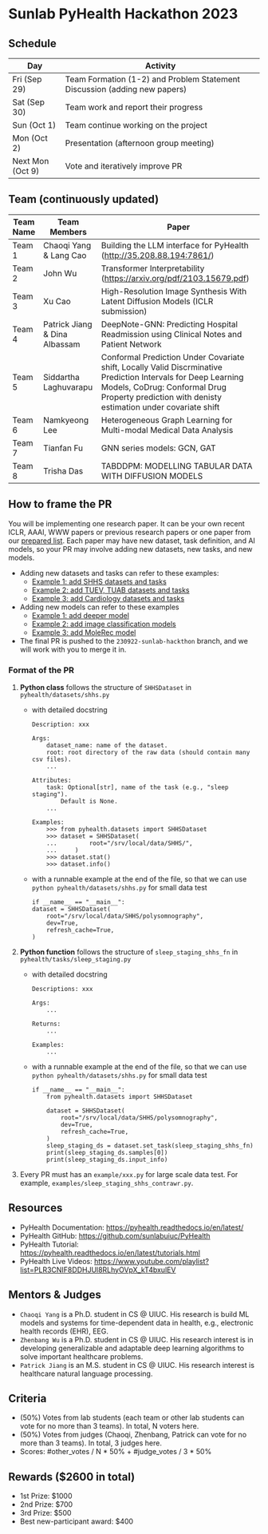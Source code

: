 # Sunlab PyHealth Hackathon 2023

## Schedule
| Day	| Activity |
|-----|------|
| Fri (Sep 29)	| Team Formation (1-2) and Problem Statement Discussion (adding new papers) |
| Sat (Sep 30) | Team work and report their progress | 
| Sun (Oct 1)	| Team continue working on the project | 
| Mon (Oct 2)	| Presentation (afternoon group meeting) | 
| Next Mon (Oct 9)	| Vote and iteratively improve PR |

## Team (continuously updated)
| Team Name	| Team Members | Paper |
|-----|------|------|
| Team 1	| Chaoqi Yang & Lang Cao | Building the LLM interface for PyHealth (http://35.208.88.194:7861/) |
| Team 2    | John Wu   | Transformer Interpretability (https://arxiv.org/pdf/2103.15679.pdf) | 
| Team 3    | Xu Cao    | High-Resolution Image Synthesis With Latent Diffusion Models (ICLR submission) |
| Team 4    | Patrick Jiang & Dina Albassam | DeepNote-GNN: Predicting Hospital Readmission using Clinical Notes and Patient Network | 
| Team 5 | Siddartha Laghuvarapu | Conformal Prediction Under Covariate shift, Locally Valid Discrminative Prediction Intervals for Deep Learning Models, CoDrug: Conformal Drug Property prediction with denisty estimation under covariate shift | 
| Team 6 | Namkyeong Lee | Heterogeneous Graph Learning for Multi-modal Medical Data Analysis | 
| Team 7| Tianfan Fu | GNN series models: GCN, GAT |
| Team 8 | Trisha Das | TABDDPM: MODELLING TABULAR DATA WITH DIFFUSION MODELS |

## How to frame the PR
You will be implementing one research paper. It can be your own recent ICLR, AAAI, WWW papers or previous research papers or one paper from our [prepared list](https://docs.google.com/spreadsheets/d/1PNMgDe-llOm1SM5ZyGLkmPysjC4wwaVblPLAHLxejTw/edit#gid=159213380). Each paper may have new dataset, task definition, and AI models, so your PR may involve adding new datasets, new tasks, and new models. 
- Adding new datasets and tasks can refer to these examples:
    - [Example 1: add SHHS datasets and tasks](https://github.com/sunlabuiuc/PyHealth/pull/162)
    - [Example 2: add TUEV, TUAB datasets and tasks](https://github.com/sunlabuiuc/PyHealth/pull/194)
    - [Example 3: add Cardiology datasets and tasks](https://github.com/sunlabuiuc/PyHealth/pull/176)
- Adding new models can refer to these examples
    - [Example 1: add deeper model](https://github.com/sunlabuiuc/PyHealth/pull/61)
    - [Example 2: add image classification models](https://github.com/sunlabuiuc/PyHealth/pull/175)
    - [Example 3: add MoleRec model](https://github.com/sunlabuiuc/PyHealth/pull/122)
- The final PR is pushed to the `230922-sunlab-hackthon` branch, and we will work with you to merge it in.

### Format of the PR
1. **Python class** follows the structure of `SHHSDataset` in `pyhealth/datasets/shhs.py`
    - with detailed docstring
        ```
        Description: xxx

        Args:
            dataset_name: name of the dataset.
            root: root directory of the raw data (should contain many csv files).
            ...

        Attributes:
            task: Optional[str], name of the task (e.g., "sleep staging").
                Default is None.
            ...

        Examples:
            >>> from pyhealth.datasets import SHHSDataset
            >>> dataset = SHHSDataset(
            ...         root="/srv/local/data/SHHS/",
            ...     )
            >>> dataset.stat()
            >>> dataset.info()
        ```
    - with a runnable example at the end of the file, so that we can use `python pyhealth/datasets/shhs.py` for small data test
        ```
        if __name__ == "__main__":
        dataset = SHHSDataset(
            root="/srv/local/data/SHHS/polysomnography",
            dev=True,
            refresh_cache=True,
        )
        ```

2. **Python function** follows the structure of `sleep_staging_shhs_fn` in `pyhealth/tasks/sleep_staging.py`
    - with detailed docstring
        ```
        Descriptions: xxx

        Args:
            ...

        Returns:
            ...

        Examples:
            ...
        ```
    - with a runnable example at the end of the file, so that we can use `python pyhealth/datasets/shhs.py` for small data test
        ```
        if __name__ == "__main__":
            from pyhealth.datasets import SHHSDataset

            dataset = SHHSDataset(
                root="/srv/local/data/SHHS/polysomnography",
                dev=True,
                refresh_cache=True,
            )
            sleep_staging_ds = dataset.set_task(sleep_staging_shhs_fn)
            print(sleep_staging_ds.samples[0])
            print(sleep_staging_ds.input_info)
        ```

3. Every PR must has an `example/xxx.py` for large scale data test. For example, `examples/sleep_staging_shhs_contrawr.py`.


## Resources
- PyHealth Documentation: https://pyhealth.readthedocs.io/en/latest/
- PyHealth GitHub: https://github.com/sunlabuiuc/PyHealth
- PyHealth Tutorial: https://pyhealth.readthedocs.io/en/latest/tutorials.html
- PyHealth Live Videos: https://www.youtube.com/playlist?list=PLR3CNIF8DDHJUl8RLhyOVpX_kT4bxulEV

## Mentors & Judges
- `Chaoqi Yang` is a Ph.D. student in CS @ UIUC. His research is build ML models and systems for time-dependent data in health, e.g., electronic health records (EHR), EEG.
- `Zhenbang Wu` is a Ph.D. student in CS @ UIUC. His research interest is in developing generalizable and adaptable deep learning algorithms to solve important healthcare problems.
- `Patrick Jiang` is an M.S. student in CS @ UIUC. His research interest is healthcare natural language processing.
<!-- - `Zhen Lin` is a Ph.D. student in CS @ UIUC. His research interests include uncertainty quantification in healthcare and biosignal modeling. -->
<!-- - `Benjamin Danek` is an MCS student in CS @ UIUC. His interests are in federated learning and fairness, and synthetic data generation.
- `Junyi Gao` is a Ph.D. student at the University of Edinburgh funded by the HDR UK-Turing Welcome Ph.D. Program. His research interests include spatio-temporal epidemiology prediction and individual-level clinical predictive modeling. -->

## Criteria
- (50%) Votes from lab students (each team or other lab students can vote for no more than 3 teams). In total, N voters here.
- (50%) Votes from judges (Chaoqi, Zhenbang, Patrick can vote for no more than 3 teams). In total, 3 judges here.
- Scores: #other_votes / N * 50% + #judge_votes / 3 * 50%

## Rewards ($2600 in total)
- 1st Prize: $1000
- 2nd Prize: $700
- 3rd Prize: $500
- Best new-participant award: $400